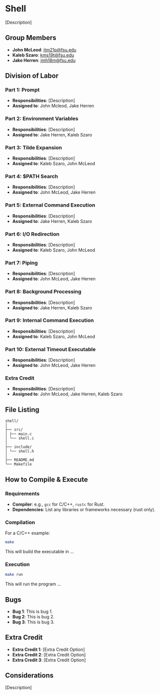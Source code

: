 # Shell

[Description]

## Group Members
- **John McLeod**: jtm21p@fsu.edu
- **Kaleb Szaro**: kms19t@fsu.edu
- **Jake Herren**: jmh18m@fsu.edu
## Division of Labor

### Part 1: Prompt
- **Responsibilities**: [Description]
- **Assigned to**: John Mcleod, Jake Herren

### Part 2: Environment Variables
- **Responsibilities**: [Description]
- **Assigned to**: Jake Herren, Kaleb Szaro

### Part 3: Tilde Expansion
- **Responsibilities**: [Description]
- **Assigned to**: Kaleb Szaro, John McLeod

### Part 4: $PATH Search
- **Responsibilities**: [Description]
- **Assigned to**: John McLeod, Jake Herren

### Part 5: External Command Execution
- **Responsibilities**: [Description]
- **Assigned to**: Jake Herren, Kaleb Szaro

### Part 6: I/O Redirection
- **Responsibilities**: [Description]
- **Assigned to**: Kaleb Szaro, John McLeod

### Part 7: Piping
- **Responsibilities**: [Description]
- **Assigned to**: John McLeod, Jake Herren

### Part 8: Background Processing
- **Responsibilities**: [Description]
- **Assigned to**: Jake Herren, Kaleb Szaro

### Part 9: Internal Command Execution
- **Responsibilities**: [Description]
- **Assigned to**: Kaleb Szaro, John McLeod

### Part 10: External Timeout Executable
- **Responsibilities**: [Description]
- **Assigned to**: John McLeod, Jake Herren

### Extra Credit
- **Responsibilities**: [Description]
- **Assigned to**: John McLeod, Jake Herren, Kaleb Szaro

## File Listing
```
shell/
│
├── src/
│ ├── main.c
│ └── shell.c
│
├── include/
│ └── shell.h
│
├── README.md
└── Makefile
```
## How to Compile & Execute

### Requirements
- **Compiler**: e.g., `gcc` for C/C++, `rustc` for Rust.
- **Dependencies**: List any libraries or frameworks necessary (rust only).

### Compilation
For a C/C++ example:
```bash
make
```
This will build the executable in ...
### Execution
```bash
make run
```
This will run the program ...

## Bugs
- **Bug 1**: This is bug 1.
- **Bug 2**: This is bug 2.
- **Bug 3**: This is bug 3.

## Extra Credit
- **Extra Credit 1**: [Extra Credit Option]
- **Extra Credit 2**: [Extra Credit Option]
- **Extra Credit 3**: [Extra Credit Option]

## Considerations
[Description]
